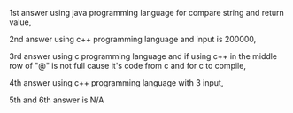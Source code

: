 1st answer using java programming language for compare string and return value,

2nd answer using c++ programming language and input is 200000,

3rd answer using c programming language and if using c++ in the middle row of "@" is not full cause it's code from c and for c to compile,

4th answer using c++ programming language with 3 input,

5th and 6th answer is N/A
